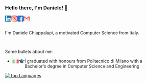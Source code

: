 ### Hello there, I'm Daniele! 👋

<a href="https://www.linkedin.com/in/daniele-chiappalupi-1ab2441b3/">
  <img align="left" alt="Daniele Chiappalupi | LinkedIn" width="20px" src="https://raw.githubusercontent.com/daniCh8/daniCh8/master/assets/linkedin.svg" />
</a>
<a href="https://www.instagram.com/danich.8/">
  <img align="left" alt="Daniele Chiappalupi | Instagram" width="20px" src="https://raw.githubusercontent.com/daniCh8/daniCh8/master/assets/instagram.svg" />
</a>
<a href="https://www.facebook.com/daniele.chiappalupi/">
  <img align="left" alt="Daniele Chiappalupi | Facebook" width="20px" src="https://raw.githubusercontent.com/daniCh8/daniCh8/master/assets/facebook.svg" />
</a>
<a href="mailto:daniele.chiappalupi@gmail.com">
  <img align="left" alt="Daniele Chiappalupi | Gmail" width="20px" src="https://raw.githubusercontent.com/daniCh8/daniCh8/master/assets/gmail.svg" />
</a>

<br />
<br />

I'm Daniele Chiappalupi, a motivated Computer Science from Italy.

<br />

Some bullets about me:
- <a>
    <img align="left" alt="Italy" width="20px" src="https://raw.githubusercontent.com/daniCh8/daniCh8/master/assets/italy.svg" />
  </a>
  <a>
    <img align="left" alt="GradHat" width="20px" src="https://raw.githubusercontent.com/daniCh8/daniCh8/master/assets/graduationhat.svg" />
  </a> I graduated with honours from Politecnico di Milano with a Bachelor's degree in Computer Science and Engineering.

[![Top Languages](https://github-readme-stats.vercel.app/api/top-langs/?username=daniCh8&hide=VHDL)](https://github.com/anuraghazra/github-readme-stats)

<!--
**daniCh8/daniCh8** is a ✨ _special_ ✨ repository because its `README.md` (this file) appears on your GitHub profile.

Here are some ideas to get you started:

- 🔭 I’m currently working on ...
- 🌱 I’m currently learning ...
- 👯 I’m looking to collaborate on ...
- 🤔 I’m looking for help with ...
- 💬 Ask me about ...
- 📫 How to reach me: ...
- 😄 Pronouns: ...
- ⚡ Fun fact: ...
-->
